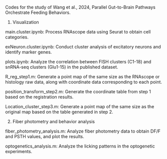 Codes for the study of Wang et al., 2024, Parallel Gut-to-Brain Pathways Orchestrate Feeding Behaviors.

1. Visualization

main.cluster.ipynb: Process RNAscope data using Seurat to obtain cell categories.

exNeuron.cluster.ipynb: Conduct cluster analysis of excitatory neurons and identify marker genes.

plots.ipynb: Analyze the correlation between FISH clusters (C1-18) and snRNA-seq clusters (Glu1-15) in the published dataset.

R_reg_step1.m: Generate a point map of the same size as the RNAscope or histology raw data, along with coordinate data corresponding to each point.

position_transform_step2.m: Generate the coordinate table from step 1 based on the registration results.

Location_cluster_step3.m: Generate a point map of the same size as the original map based on the table generated in step 2.

2. Fiber photometry and behavior analysis

fiber_photometry_analysis.m: Analyze fiber photometry data to obtain DF/F and PSTH values, and plot the results.

optogenetics_analysis.m: Analyze the licking patterns in the optogenetic experiments.
